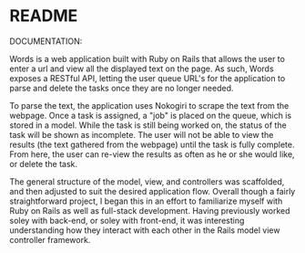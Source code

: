 # README

DOCUMENTATION:

Words is a web application built with Ruby on Rails that allows the user to enter a url and view all the displayed text on the page. As such, Words exposes a RESTful API, letting the user queue URL's for the application to parse and delete the tasks once they are no longer needed.

To parse the text, the application uses Nokogiri to scrape the text from the webpage. Once a task is assigned, a "job" is placed on the queue, which is stored in a model. While the task is still being worked on, the status of the task will be shown as incomplete. The user will not be able to view the results (the text gathered from the webpage) until the task is fully complete. From here, the user can re-view the results as often as he or she would like, or delete the task. 

The general structure of the model, view, and controllers was scaffolded, and then adjusted to suit the desired application flow. Overall though a fairly straightforward project, I began this in an effort to familiarize myself with Ruby on Rails as well as full-stack development. Having previously worked soley with back-end, or soley with front-end, it was interesting understanding how they interact with each other in the Rails model view controller framework.
